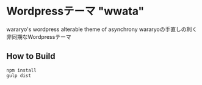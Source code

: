 # Wordpressテーマ "wwata"

wararyo's wordpress alterable theme of asynchrony
wararyoの手直しの利く非同期なWordpressテーマ

## How to Build

```
npm install
gulp dist
```